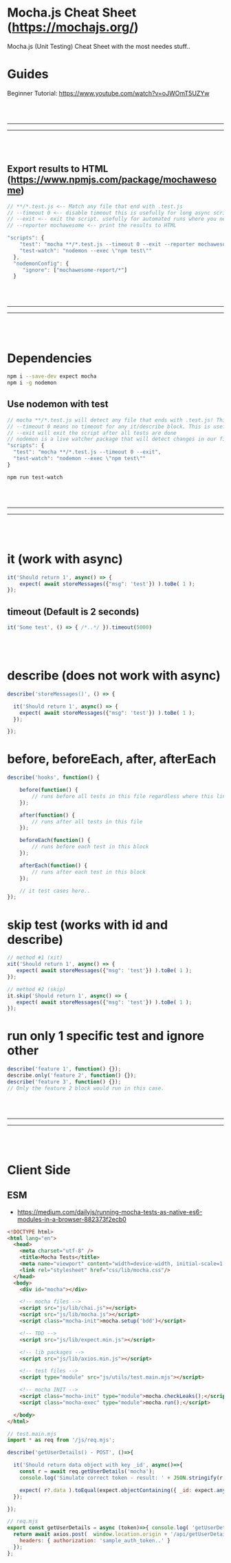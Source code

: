 # Mocha.js Cheat Sheet (https://mochajs.org/)
Mocha.js (Unit Testing) Cheat Sheet with the most needes stuff..


# Guides
Beginner Tutorial: https://www.youtube.com/watch?v=oJWOmT5UZYw



<br />
<br />


 _____________________________________________________
 _____________________________________________________

<br />
<br />

## Export results to HTML (https://www.npmjs.com/package/mochawesome)
```javascript
// **/*.test.js <-- Match any file that end with .test.js
// --timeout 0 <-- disable timeout this is usefully for long async scripts. However it will be general for all unit tests.
// --exit <-- exit the script. usefully for automated runs where you need to know when test is finished.
// --reporter mochawesome <-- print the results to HTML

"scripts": {
    "test": "mocha **/*.test.js --timeout 0 --exit --reporter mochawesome",
    "test-watch": "nodemon --exec \"npm test\""
  },
  "nodemonConfig": {
     "ignore": ["mochawesome-report/*"]
  }
```

<br />
<br />


 _____________________________________________________
 _____________________________________________________


<br />
<br />

# Dependencies
```bash
npm i --save-dev expect mocha
npm i -g nodemon
```

## Use nodemon with test
```javascript
// mocha **/*.test.js will detect any file that ends with .test.js! This means multiple files can be tested this way
// --timeout 0 means no timeout for any it/describe block. This is usefully when you got long async calls and have to wait.
// --exit will exit the script after all tests are done
// nodemon is a live watcher package that will detect changes in our files and restart the test
"scripts": {
  "test": "mocha **/*.test.js --timeout 0 --exit",
  "test-watch": "nodemon --exec \"npm test\""
}
```
```bash
npm run test-watch
```



<br><br>
 _____________________________________________________
 _____________________________________________________
<br><br>

# it (work with async)
```javascript
it('Should return 1', async() => {
    expect( await storeMessages({"msg": 'test'}) ).toBe( 1 );
});
```

## timeout (Default is 2 seconds)
```javascript
it('Some test', () => { /*..*/ }).timeout(5000)
```

<br><br>

# describe (does not work with async)
```javascript
describe('storeMessages()', () => {

  it('Should return 1', async() => {
    expect( await storeMessages({"msg": 'test'}) ).toBe( 1 );
  });

});
```

# before, beforeEach, after, afterEach
```javascript
describe('hooks', function() {

    before(function() {
        // runs before all tests in this file regardless where this line is defined.
    });

    after(function() {
        // runs after all tests in this file
    });

    beforeEach(function() {
        // runs before each test in this block
    });

    afterEach(function() {
        // runs after each test in this block
    });

    // it test cases here..
});
```

# skip test (works with id and describe)
```javascript
// method #1 (xit)
xit('Should return 1', async() => {
   expect( await storeMessages({"msg": 'test'}) ).toBe( 1 );
});

// method #2 (skip)
it.skip('Should return 1', async() => {
   expect( await storeMessages({"msg": 'test'}) ).toBe( 1 );
});
```

# run only 1 specific test and ignore other 
```javascript
describe('feature 1', function() {});
describe.only('feature 2', function() {});
describe('feature 3', function() {});
// Only the feature 2 block would run in this case.
```


<br><br>
 _____________________________________________________
 _____________________________________________________
<br><br>


# Client Side

## ESM
- https://medium.com/dailyjs/running-mocha-tests-as-native-es6-modules-in-a-browser-882373f2ecb0
```html
<!DOCTYPE html>
<html lang="en">
  <head>
    <meta charset="utf-8" />
    <title>Mocha Tests</title>
    <meta name="viewport" content="width=device-width, initial-scale=1.0"/>
    <link rel="stylesheet" href="css/lib/mocha.css"/>
  </head>
  <body>
    <div id="mocha"></div>

    <!-- mocha files -->
    <script src="js/lib/chai.js"></script>
    <script src="js/lib/mocha.js"></script>
    <script class="mocha-init">mocha.setup('bdd')</script>

    <!-- TDD -->
    <script src="js/lib/expect.min.js"></script>

    <!-- lib packages -->
    <script src="js/lib/axios.min.js"></script>

    <!-- test files -->
    <script type="module" src="js/utils/test.main.mjs"></script>

    <!-- mocha INIT -->
    <script class="mocha-init" type="module">mocha.checkLeaks();</script>
    <script class="mocha-exec" type="module">mocha.run();</script>

  </body>
</html>
```

```javascript
// test.main.mjs
import * as req from '/js/req.mjs';

describe('getUserDetails() - POST', ()=>{

  it('Should return data object with key _id', async()=>{
    const r = await req.getUserDetails('mocha');
    console.log('Simulate correct token - result: ' + JSON.stringify(r, null, 4));

    expect( r?.data ).toEqual(expect.objectContaining({ _id: expect.anything() }));
  });

});
```

```javascript
// req.mjs
export const getUserDetails = async (token)=>{ console.log( 'getUserDetails() - token: ' + token + '\nHost: ' + window.location.origin );
  return await axios.post(  window.location.origin + '/api/getUserDetails', { usertoken: token  }, {
    headers: { authorization: 'sample_auth_token..' }
  });
};
```
